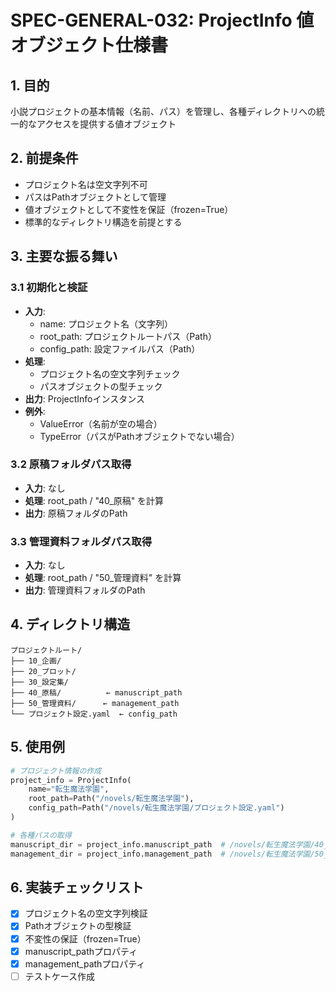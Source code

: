 # SPEC-GENERAL-032: ProjectInfo 値オブジェクト仕様書

## 1. 目的
小説プロジェクトの基本情報（名前、パス）を管理し、各種ディレクトリへの統一的なアクセスを提供する値オブジェクト

## 2. 前提条件
- プロジェクト名は空文字列不可
- パスはPathオブジェクトとして管理
- 値オブジェクトとして不変性を保証（frozen=True）
- 標準的なディレクトリ構造を前提とする

## 3. 主要な振る舞い

### 3.1 初期化と検証
- **入力**:
  - name: プロジェクト名（文字列）
  - root_path: プロジェクトルートパス（Path）
  - config_path: 設定ファイルパス（Path）
- **処理**:
  - プロジェクト名の空文字列チェック
  - パスオブジェクトの型チェック
- **出力**: ProjectInfoインスタンス
- **例外**:
  - ValueError（名前が空の場合）
  - TypeError（パスがPathオブジェクトでない場合）

### 3.2 原稿フォルダパス取得
- **入力**: なし
- **処理**: root_path / "40_原稿" を計算
- **出力**: 原稿フォルダのPath

### 3.3 管理資料フォルダパス取得
- **入力**: なし
- **処理**: root_path / "50_管理資料" を計算
- **出力**: 管理資料フォルダのPath

## 4. ディレクトリ構造
```
プロジェクトルート/
├── 10_企画/
├── 20_プロット/
├── 30_設定集/
├── 40_原稿/          ← manuscript_path
├── 50_管理資料/      ← management_path
└── プロジェクト設定.yaml  ← config_path
```

## 5. 使用例
```python
# プロジェクト情報の作成
project_info = ProjectInfo(
    name="転生魔法学園",
    root_path=Path("/novels/転生魔法学園"),
    config_path=Path("/novels/転生魔法学園/プロジェクト設定.yaml")
)

# 各種パスの取得
manuscript_dir = project_info.manuscript_path  # /novels/転生魔法学園/40_原稿
management_dir = project_info.management_path  # /novels/転生魔法学園/50_管理資料
```

## 6. 実装チェックリスト
- [x] プロジェクト名の空文字列検証
- [x] Pathオブジェクトの型検証
- [x] 不変性の保証（frozen=True）
- [x] manuscript_pathプロパティ
- [x] management_pathプロパティ
- [ ] テストケース作成
